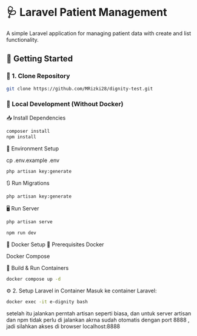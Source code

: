 # 🩺 Laravel Patient Management

A simple Laravel application for managing patient data with create and list functionality.

## 🚀 Getting Started

### 🔧 1. Clone Repository

```bash
git clone https://github.com/MRizki28/dignity-test.git
```

### 🧪 Local Development (Without Docker)


📥 Install Dependencies

```bash
composer install
npm install
```

🔑 Environment Setup

cp .env.example .env
```bash
php artisan key:generate
```

🔃 Run Migrations

```bash
php artisan key:generate
```

🖥️ Run Server

```bash
php artisan serve
```

```bash
npm run dev
```

🐳 Docker Setup
📌 Prerequisites
Docker

Docker Compose

🚢 Build & Run Containers

```bash
docker compose up -d
```


⚙️ 2. Setup Laravel in Container
Masuk ke container Laravel:

```bash
docker exec -it e-dignity bash
```

setelah itu jalankan perntah artisan seperti biasa, dan untuk server artisan dan npm tidak perlu di jalankan akrna sudah otomatis dengan port 8888 , jadi silahkan akses di browser localhost:8888




